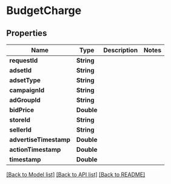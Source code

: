 # BudgetCharge

## Properties
Name | Type | Description | Notes
------------ | ------------- | ------------- | -------------
**requestId** | **String** |  | 
**adsetId** | **String** |  | 
**adsetType** | **String** |  | 
**campaignId** | **String** |  | 
**adGroupId** | **String** |  | 
**bidPrice** | **Double** |  | 
**storeId** | **String** |  | 
**sellerId** | **String** |  | 
**advertiseTimestamp** | **Double** |  | 
**actionTimestamp** | **Double** |  | 
**timestamp** | **Double** |  | 

[[Back to Model list]](../README.md#documentation-for-models) [[Back to API list]](../README.md#documentation-for-api-endpoints) [[Back to README]](../README.md)


